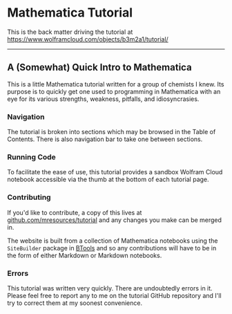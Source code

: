 # Mathematica Tutorial

This is the back matter driving the tutorial at https://www.wolframcloud.com/objects/b3m2a1/tutorial/

---

## A (Somewhat) Quick Intro to Mathematica

This is a little Mathematica tutorial written for a group of chemists I knew. Its purpose is to quickly get one used to programming in Mathematica with an eye for its various strengths, weakness, pitfalls, and idiosyncrasies.

### Navigation

The tutorial is broken into sections which may be browsed in the Table of Contents. There is also navigation bar to take one between sections.

### Running Code

To facilitate the ease of use, this tutorial provides a sandbox Wolfram Cloud notebook accessible via the thumb at the bottom of each tutorial page.

### Contributing

If you'd like to contribute, a copy of this lives at  [github.com/mresources/tutorial](https://github.com/mresources/tutorial)  and any changes you make can be merged in.

The website is built from a collection of Mathematica notebooks using the  ```SiteBuilder```  package in  [BTools](https://github.com/b3m2a1/mathematica-BTools)  and so any contributions will have to be in the form of either Markdown or Markdown notebooks.

### Errors

This tutorial was written very quickly. There are undoubtedly errors in it. Please feel free to report any to me on the tutorial GitHub repository and I'll try to correct them at my soonest convenience.
